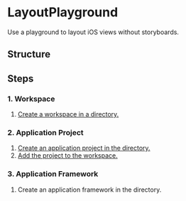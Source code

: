 # LayoutPlayground
Use a playground to layout iOS views without storyboards.

## Structure

## Steps
### 1. Workspace
1. [Create a workspace in a directory.](https://github.com/uny/LayoutPlayground/commit/193bb4d4556b7fd45ff0f5c0478d7eb05513a1a4)

### 2. Application Project
1. [Create an application project in the directory.](https://github.com/uny/LayoutPlayground/commit/fbb20ffa9734333065a07f63556d0009a9d13133)
2. [Add the project to the workspace.](https://github.com/uny/LayoutPlayground/commit/f09f9750d35f7810f7186800fce8902b611624a0)

### 3. Application Framework
1. Create an application framework in the directory.
